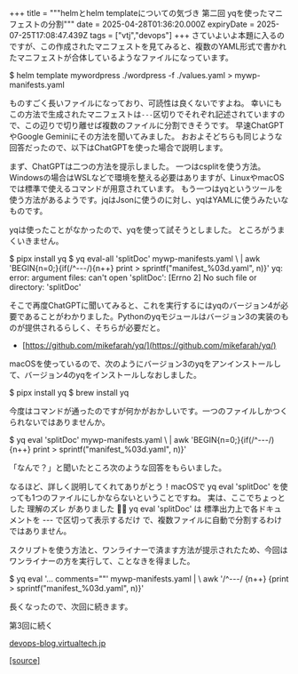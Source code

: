 +++
title = """helmとhelm templateについての気づき 第二回 yqを使ったマニフェストの分割"""
date = 2025-04-28T01:36:20.000Z
expiryDate = 2025-07-25T17:08:47.439Z
tags = ["vtj","devops"]
+++
さていよいよ本題に入るのですが、この作成されたマニフェストを見てみると、複数のYAML形式で書かれたマニフェストが合体しているようなファイルになっています。

$ helm template mywordpress ./wordpress -f ./values.yaml > mywp-manifests.yaml 

ものすごく長いファイルになっており、可読性は良くないですよね。 幸いにもこの方法で生成されたマニフェストは`---`区切りでそれぞれ記述されていますので、この辺りで切り離せば複数のファイルに分割できそうです。 早速ChatGPTやGoogle Geminiにその方法を聞いてみました。 おおよそどちらも同じような回答だったので、以下はChatGPTを使った場合で説明します。

まず、ChatGPTは二つの方法を提示しました。 一つはcsplitを使う方法。Windowsの場合はWSLなどで環境を整える必要はありますが、LinuxやmacOSでは標準で使えるコマンドが用意されています。 もう一つはyqというツールを使う方法があるようです。jqはJsonに使うのに対し、yqはYAMLに使うみたいなものです。

yqは使ったことがなかったので、yqを使って試そうとしました。 ところがうまくいきません。

$ pipx install yq
$ yq eval-all 'splitDoc' mywp-manifests.yaml  \\
  | awk 'BEGIN{n=0;}{if(/^---/){n++} print > sprintf("manifest\_%03d.yaml", n)}'
yq: error: argument files: can't open 'splitDoc': \[Errno 2\] No such file or directory: 'splitDoc'

そこで再度ChatGPTに聞いてみると、これを実行するにはyqのバージョン4が必要であることがわかりました。Pythonのyqモジュールはバージョン3の実装のものが提供されるらしく、そちらが必要だと。

*   [https://github.com/mikefarah/yq/](https://github.com/mikefarah/yq/)

macOSを使っているので、次のようにバージョン3のyqをアンインストールして、バージョン4のyqをインストールしなおしました。

$ pipx install yq
$ brew install yq

今度はコマンドが通ったのですが何かがおかしいです。一つのファイルしかつくられないではありませんか。

$ yq eval 'splitDoc' mywp-manifests.yaml  \\
  | awk 'BEGIN{n=0;}{if(/^---/){n++} print > sprintf("manifest\_%03d.yaml", n)}'

「なんで？」と聞いたところ次のような回答をもらいました。

なるほど、詳しく説明してくれてありがとう！macOSで yq eval 'splitDoc' を使っても1つのファイルにしかならないということですね。
実は、ここでちょっとした 理解のズレ がありました 🙇‍♂️
yq eval 'splitDoc' は 標準出力上で各ドキュメントを --- で区切って表示するだけ で、複数ファイルに自動で分割するわけではありません。

スクリプトを使う方法と、ワンライナーで済ます方法が提示されたため、今回はワンライナーの方を実行して、ことなきを得ました。

$ yq eval '... comments=""' mywp-manifests.yaml  | \\
awk '/^---/ {n++} {print > sprintf("manifest\_%03d.yaml", n)}'

長くなったので、次回に続きます。

第3回に続く

[devops-blog.virtualtech.jp](https://devops-blog.virtualtech.jp/entry/20250430/1745979859)

[[source]](https://devops-blog.virtualtech.jp/entry/20250428/1745804180)
